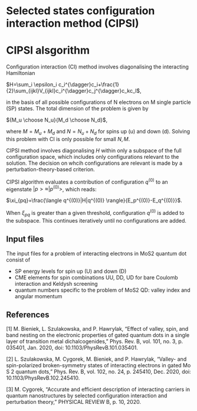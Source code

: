 # Selected states configuration interaction method (CIPSI)

# CIPSI alsgorithm

Configuration interaction (CI) method involves diagonalising the interacting Hamiltonian

$H=\sum_i \epsilon_i c_i^{\dagger}c_i+\frac{1}{2}\sum_{ijkl}V_{ijkl}c_i^{\dagger}c_j^{\dagger}c_kc_l$,

in the basis of all possible configurations of N electrons on M single particle (SP) states. The total dimension of the problem is given by

${M_u \choose N_u}{M_d \choose N_d}$,

where $M=M_u+M_d$ and $N=N_u+N_d$ for spins up (u) and down (d). Solving this problem with CI is only possible for small $N,M$.

CIPSI method involves diagonalising $H$ within only a subspace of the full configuration space, which includes only configurations relevant to the solution. 
The decision on whcih configurations are relevant is made by a perturbation-theory-based criterion.

CIPSI algorithm evaluates a contribution of configuration $q^{(0)}$ to an eigenstate $|p>\approx|p^{(0)}>$, which reads:

$\xi_{pq}=\frac{\langle q^{(0)}|H|q^{(0)} \rangle}{E_p^{(0)}-E_q^{(0)}}$.

When $\xi_{pq}$ is greater than a given threshold, configuration $q^{(0)}$ is added to the subspace. This continues iteratively until no configurations are added.

## Input files

The input files for a problem of interacting electrons in MoS2 quantum dot consist of
* SP energy levels for spin up (U) and down (D)
* CME elements for spin combinations UU, DD, UD for bare Coulomb interaction and Keldysh screening
* quantum numbers specific to the problem of MoS2 QD: valley index and angular momentum



## References

[1] M. Bieniek, L. Szulakowska, and P. Hawrylak, “Effect of valley, spin, and band nesting on the electronic properties of gated quantum dots in a single layer of transition metal dichalcogenides,” Phys. Rev. B, vol. 101, no. 3, p. 035401, Jan. 2020, doi: 10.1103/PhysRevB.101.035401.

[2] L. Szulakowska, M. Cygorek, M. Bieniek, and P. Hawrylak, “Valley- and spin-polarized broken-symmetry states of interacting electrons in gated Mo S 2 quantum dots,” Phys. Rev. B, vol. 102, no. 24, p. 245410, Dec. 2020, doi: 10.1103/PhysRevB.102.245410.

[3] M. Cygorek, “Accurate and efficient description of interacting carriers in quantum nanostructures by selected configuration interaction and perturbation theory,” PHYSICAL REVIEW B, p. 10, 2020.


